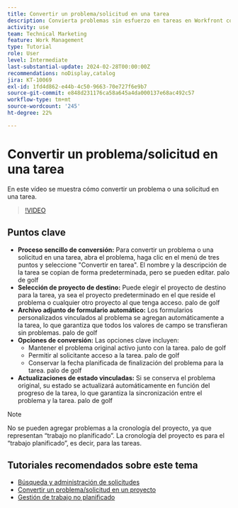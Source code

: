 ```yaml
---
title: Convertir un problema/solicitud en una tarea
description: Convierta problemas sin esfuerzo en tareas en Workfront con nombres editables, archivos adjuntos de formulario personalizados sin problemas, selección de proyectos flexible, opciones de conversión y actualizaciones de estado sincronizadas para flujos de trabajo optimizados.
activity: use
team: Technical Marketing
feature: Work Management
type: Tutorial
role: User
level: Intermediate
last-substantial-update: 2024-02-28T00:00:00Z
recommendations: noDisplay,catalog
jira: KT-10069
exl-id: 1fd4d862-e44b-4c50-9663-70e727f6e9b7
source-git-commit: e848d231176ca58a645a4da000137e68ac492c57
workflow-type: tm+mt
source-wordcount: '245'
ht-degree: 22%

---
```


# Convertir un problema/solicitud en una tarea

En este vídeo se muestra cómo convertir un problema o una solicitud en una tarea.

>[!VIDEO](https://video.tv.adobe.com/v/3427605/?quality=12&learn=on&enablevpops)

## Puntos clave

* **Proceso sencillo de conversión:** Para convertir un problema o una solicitud en una tarea, abra el problema, haga clic en el menú de tres puntos y seleccione &quot;Convertir en tarea&quot;. El nombre y la descripción de la tarea se copian de forma predeterminada, pero se pueden editar. palo de golf
* **Selección de proyecto de destino:** Puede elegir el proyecto de destino para la tarea, ya sea el proyecto predeterminado en el que reside el problema o cualquier otro proyecto al que tenga acceso. palo de golf
* **Archivo adjunto de formulario automático:** Los formularios personalizados vinculados al problema se agregan automáticamente a la tarea, lo que garantiza que todos los valores de campo se transfieran sin problemas. palo de golf
* **Opciones de conversión:** Las opciones clave incluyen:
   * Mantener el problema original activo junto con la tarea. palo de golf
   * Permitir al solicitante acceso a la tarea. palo de golf
   * Conservar la fecha planificada de finalización del problema para la tarea. palo de golf
* **Actualizaciones de estado vinculadas:** Si se conserva el problema original, su estado se actualizará automáticamente en función del progreso de la tarea, lo que garantiza la sincronización entre el problema y la tarea. palo de golf


>[!NOTE]
>
>No se pueden agregar problemas a la cronología del proyecto, ya que representan “trabajo no planificado”. La cronología del proyecto es para el “trabajo planificado”, es decir, para las tareas.

## Tutoriales recomendados sobre este tema

* [Búsqueda y administración de solicitudes](/help/manage-work/issues-requests/find-requests.md)
* [Convertir un problema/solicitud en un proyecto](/help/manage-work/issues-requests/create-a-project-from-a-request.md)
* [Gestión de trabajo no planificado](/help/manage-work/issues-requests/handle-unplanned-work.md)

